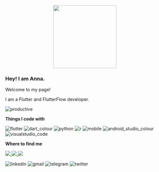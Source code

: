<div id="header" align="center">
  <img src="https://media.giphy.com/media/1NYkJ0wTvncdXV5dN5/giphy.gif" width="200"/>
</div>

### Hey! I am Anna.

Welcome to my page!

I am a Flutter and FlutterFlow developer.

![productive](https://user-images.githubusercontent.com/107339701/211189626-a35567a0-f9de-4be1-a2bd-ae8c9cf12eca.gif)

**Things I code with**

![flutter](https://user-images.githubusercontent.com/107339701/211190336-b376d35a-0f18-4859-8b71-fa92550a9583.svg)
![dart_colour](https://user-images.githubusercontent.com/107339701/211190345-aa913acd-d041-45ca-aa52-9eda7ad84f4e.svg)
![python](https://user-images.githubusercontent.com/107339701/211190352-4a48b051-0062-4f62-860f-8dcd64936797.svg)
![r](https://user-images.githubusercontent.com/107339701/211190355-5b731d07-3ab0-43e8-b332-6df660051635.svg)
![mobile](https://user-images.githubusercontent.com/107339701/211190362-96e74523-b013-40a5-8a53-4814b3e9e80f.svg)
![android_studio_colour](https://user-images.githubusercontent.com/107339701/211190370-9a1d70f7-22b9-4443-a5fd-c09704618d40.svg)
![visualstudio_code](https://user-images.githubusercontent.com/107339701/211190372-1bd44c7d-6e9d-46ae-82d4-dd624965b830.svg)

**Where to find me**

<div id="badges">
  <a href="https://www.linkedin.com/in/chrombio/">
    <img src="https://user-images.githubusercontent.com/107339701/211190377-50f3582e-3c2a-4b7e-96ae-a9e3c63fedee.svg"/>
  </a>
  <a href="https://twitter.com/chrombio2001">
    <img src="https://user-images.githubusercontent.com/107339701/211190387-9faea632-249e-4671-9682-51255a0d8cd3.svg"/>
  </a>
  <a href="https://t.me/chrombio">
    <img src="https://user-images.githubusercontent.com/107339701/211190384-47ceebb0-7f59-411b-a761-9a6ab4d4edf7.svg"/>
  </a>
</div>

![linkedin](https://user-images.githubusercontent.com/107339701/211190377-50f3582e-3c2a-4b7e-96ae-a9e3c63fedee.svg)
![gmail](https://user-images.githubusercontent.com/107339701/211190381-dfbeec38-319d-4c70-814e-ea9e1cc435ea.svg)
![telegram](https://user-images.githubusercontent.com/107339701/211190384-47ceebb0-7f59-411b-a761-9a6ab4d4edf7.svg)
![twitter](https://user-images.githubusercontent.com/107339701/211190387-9faea632-249e-4671-9682-51255a0d8cd3.svg)

